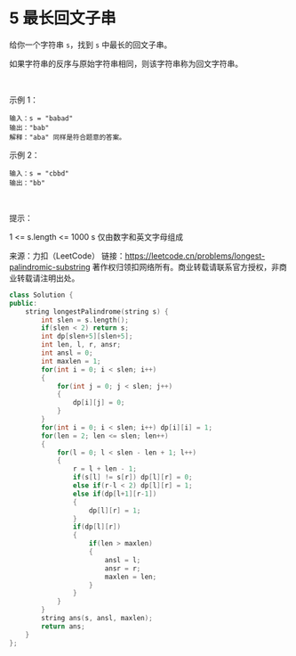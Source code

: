 # 5 最长回文子串

给你一个字符串 `s`，找到 `s` 中最长的回文子串。

如果字符串的反序与原始字符串相同，则该字符串称为回文字符串。

 

示例 1：

    输入：s = "babad"
    输出："bab"
    解释："aba" 同样是符合题意的答案。

示例 2：

    输入：s = "cbbd"
    输出："bb"
 

提示：

1 <= s.length <= 1000
s 仅由数字和英文字母组成

来源：力扣（LeetCode）
链接：https://leetcode.cn/problems/longest-palindromic-substring
著作权归领扣网络所有。商业转载请联系官方授权，非商业转载请注明出处。

```C++
class Solution {
public:
    string longestPalindrome(string s) {
        int slen = s.length();
        if(slen < 2) return s;
        int dp[slen+5][slen+5];
        int len, l, r, ansr;
        int ansl = 0;
        int maxlen = 1;
        for(int i = 0; i < slen; i++)
        {
            for(int j = 0; j < slen; j++)
            {
                dp[i][j] = 0;
            }
        }
        for(int i = 0; i < slen; i++) dp[i][i] = 1;
        for(len = 2; len <= slen; len++)
        {
            for(l = 0; l < slen - len + 1; l++)
            {
                r = l + len - 1;
                if(s[l] != s[r]) dp[l][r] = 0;
                else if(r-l < 2) dp[l][r] = 1;
                else if(dp[l+1][r-1])
                {
                    dp[l][r] = 1;
                }
                if(dp[l][r])
                {
                    if(len > maxlen)
                    {
                        ansl = l;
                        ansr = r;
                        maxlen = len;
                    }
                }
            }
        }
        string ans(s, ansl, maxlen);
        return ans;
    }
};
```
